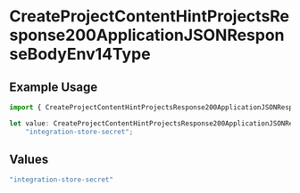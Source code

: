 # CreateProjectContentHintProjectsResponse200ApplicationJSONResponseBodyEnv14Type

## Example Usage

```typescript
import { CreateProjectContentHintProjectsResponse200ApplicationJSONResponseBodyEnv14Type } from "@simplesagar/vercel/models/createprojectop.js";

let value: CreateProjectContentHintProjectsResponse200ApplicationJSONResponseBodyEnv14Type =
    "integration-store-secret";
```

## Values

```typescript
"integration-store-secret"
```